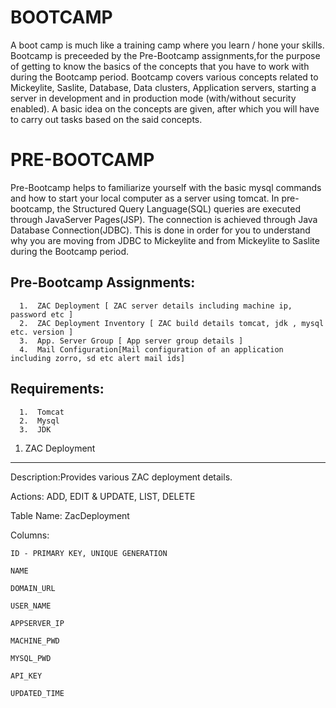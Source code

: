 BOOTCAMP
============
A boot camp is much like a training camp where you learn / hone your skills. Bootcamp is preceeded by the Pre-Bootcamp assignments,for the purpose of getting to know the basics of the concepts that you have to work with during the Bootcamp period. Bootcamp covers various concepts related to Mickeylite, Saslite, Database, Data clusters, Application servers, starting a server in development and in production mode (with/without security enabled). A basic idea on the concepts are given, after which you will have to carry out tasks based on the said concepts.

PRE-BOOTCAMP
==============
Pre-Bootcamp helps to familiarize yourself with the basic mysql commands and how to start your local computer as a server using tomcat. In pre-bootcamp, the Structured Query Language(SQL) queries are executed through JavaServer Pages(JSP). The connection is achieved through Java Database Connection(JDBC). This is done in order for you to understand why you are moving from JDBC to Mickeylite and from Mickeylite to Saslite during the Bootcamp period.

Pre-Bootcamp Assignments:
---------------------------

      1.  ZAC Deployment [ ZAC server details including machine ip, password etc ]
      2.  ZAC Deployment Inventory [ ZAC build details tomcat, jdk , mysql etc. version ]
      3.  App. Server Group [ App server group details ]
      4.  Mail Configuration[Mail configuration of an application including zorro, sd etc alert mail ids]
Requirements:
-------------
      1.  Tomcat
      2.  Mysql
      3.  JDK
1. ZAC Deployment
-------------------
 
   Description:Provides various ZAC deployment details.

   Actions: ADD, EDIT & UPDATE, LIST, DELETE

   Table Name: ZacDeployment

   Columns:

    ID - PRIMARY KEY, UNIQUE GENERATION

    NAME

    DOMAIN_URL

    USER_NAME

    APPSERVER_IP

    MACHINE_PWD

    MYSQL_PWD

    API_KEY

    UPDATED_TIME




